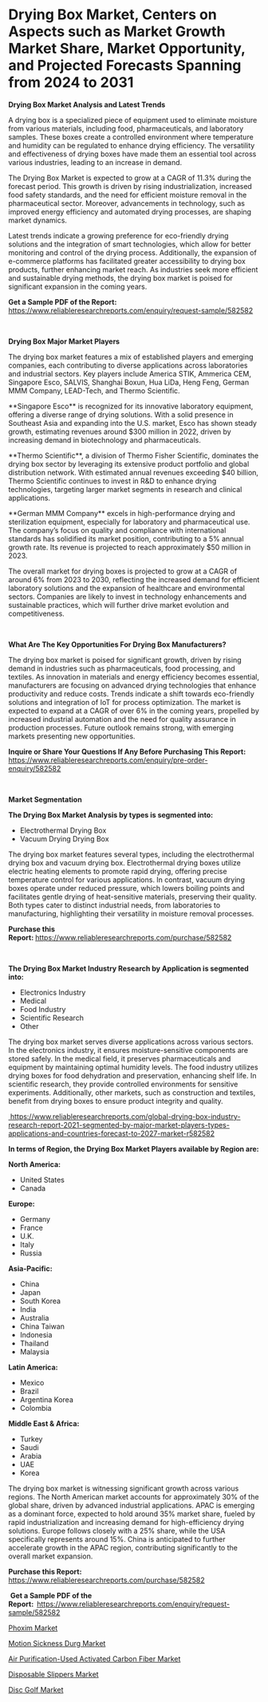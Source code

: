 <p><h1>Drying Box Market, Centers on Aspects such as Market Growth Market Share, Market Opportunity, and Projected Forecasts Spanning from 2024 to 2031</h1></p><p><strong>Drying Box Market Analysis and Latest Trends</strong></p>
<p><p>A drying box is a specialized piece of equipment used to eliminate moisture from various materials, including food, pharmaceuticals, and laboratory samples. These boxes create a controlled environment where temperature and humidity can be regulated to enhance drying efficiency. The versatility and effectiveness of drying boxes have made them an essential tool across various industries, leading to an increase in demand.</p><p>The Drying Box Market is expected to grow at a CAGR of 11.3% during the forecast period. This growth is driven by rising industrialization, increased food safety standards, and the need for efficient moisture removal in the pharmaceutical sector. Moreover, advancements in technology, such as improved energy efficiency and automated drying processes, are shaping market dynamics. </p><p>Latest trends indicate a growing preference for eco-friendly drying solutions and the integration of smart technologies, which allow for better monitoring and control of the drying process. Additionally, the expansion of e-commerce platforms has facilitated greater accessibility to drying box products, further enhancing market reach. As industries seek more efficient and sustainable drying methods, the drying box market is poised for significant expansion in the coming years.</p></p>
<p><strong>Get a Sample PDF of the Report:&nbsp;</strong> <a href="https://www.reliableresearchreports.com/enquiry/request-sample/582582?utm_campaign=114&utm_medium=2&utm_source=Github&utm_content=ia&utm_term=27092024&utm_id=drying-box">https://www.reliableresearchreports.com/enquiry/request-sample/582582</a></p>
<p>&nbsp;</p>
<p><strong>Drying Box Major Market Players</strong></p>
<p><p>The drying box market features a mix of established players and emerging companies, each contributing to diverse applications across laboratories and industrial sectors. Key players include America STIK, Ammerica CEM, Singapore Esco, SALVIS, Shanghai Boxun, Hua LiDa, Heng Feng, German MMM Company, LEAD-Tech, and Thermo Scientific.</p><p>**Singapore Esco** is recognized for its innovative laboratory equipment, offering a diverse range of drying solutions. With a solid presence in Southeast Asia and expanding into the U.S. market, Esco has shown steady growth, estimating revenues around $300 million in 2022, driven by increasing demand in biotechnology and pharmaceuticals.</p><p>**Thermo Scientific**, a division of Thermo Fisher Scientific, dominates the drying box sector by leveraging its extensive product portfolio and global distribution network. With estimated annual revenues exceeding $40 billion, Thermo Scientific continues to invest in R&D to enhance drying technologies, targeting larger market segments in research and clinical applications.</p><p>**German MMM Company** excels in high-performance drying and sterilization equipment, especially for laboratory and pharmaceutical use. The company’s focus on quality and compliance with international standards has solidified its market position, contributing to a 5% annual growth rate. Its revenue is projected to reach approximately $50 million in 2023.</p><p>The overall market for drying boxes is projected to grow at a CAGR of around 6% from 2023 to 2030, reflecting the increased demand for efficient laboratory solutions and the expansion of healthcare and environmental sectors. Companies are likely to invest in technology enhancements and sustainable practices, which will further drive market evolution and competitiveness.</p></p>
<p>&nbsp;</p>
<p><strong>What Are The Key Opportunities For Drying Box Manufacturers?</strong></p>
<p><p>The drying box market is poised for significant growth, driven by rising demand in industries such as pharmaceuticals, food processing, and textiles. As innovation in materials and energy efficiency becomes essential, manufacturers are focusing on advanced drying technologies that enhance productivity and reduce costs. Trends indicate a shift towards eco-friendly solutions and integration of IoT for process optimization. The market is expected to expand at a CAGR of over 6% in the coming years, propelled by increased industrial automation and the need for quality assurance in production processes. Future outlook remains strong, with emerging markets presenting new opportunities.</p></p>
<p><strong>Inquire or Share Your Questions If Any Before Purchasing This Report:</strong> <a href="https://www.reliableresearchreports.com/enquiry/pre-order-enquiry/582582?utm_campaign=114&utm_medium=2&utm_source=Github&utm_content=ia&utm_term=27092024&utm_id=drying-box">https://www.reliableresearchreports.com/enquiry/pre-order-enquiry/582582</a></p>
<p>&nbsp;</p>
<p><strong>Market Segmentation</strong></p>
<p><strong>The Drying Box Market Analysis by types is segmented into:</strong></p>
<p><ul><li>Electrothermal Drying Box</li><li>Vacuum Drying Drying Box</li></ul></p>
<p><p>The drying box market features several types, including the electrothermal drying box and vacuum drying box. Electrothermal drying boxes utilize electric heating elements to promote rapid drying, offering precise temperature control for various applications. In contrast, vacuum drying boxes operate under reduced pressure, which lowers boiling points and facilitates gentle drying of heat-sensitive materials, preserving their quality. Both types cater to distinct industrial needs, from laboratories to manufacturing, highlighting their versatility in moisture removal processes.</p></p>
<p><strong>Purchase this Report:&nbsp;</strong><a href="https://www.reliableresearchreports.com/purchase/582582?utm_campaign=114&utm_medium=2&utm_source=Github&utm_content=ia&utm_term=27092024&utm_id=drying-box">https://www.reliableresearchreports.com/purchase/582582</a></p>
<p>&nbsp;</p>
<p><strong>The Drying Box Market Industry Research by Application is segmented into:</strong></p>
<p><ul><li>Electronics Industry</li><li>Medical</li><li>Food Industry</li><li>Scientific Research</li><li>Other</li></ul></p>
<p><p>The drying box market serves diverse applications across various sectors. In the electronics industry, it ensures moisture-sensitive components are stored safely. In the medical field, it preserves pharmaceuticals and equipment by maintaining optimal humidity levels. The food industry utilizes drying boxes for food dehydration and preservation, enhancing shelf life. In scientific research, they provide controlled environments for sensitive experiments. Additionally, other markets, such as construction and textiles, benefit from drying boxes to ensure product integrity and quality.</p></p>
<p><a href="https://www.reliableresearchreports.com/global-drying-box-industry-research-report-2021-segmented-by-major-market-players-types-applications-and-countries-forecast-to-2027-market-r582582?utm_campaign=114&utm_medium=2&utm_source=Github&utm_content=ia&utm_term=27092024&utm_id=drying-box">&nbsp;https://www.reliableresearchreports.com/global-drying-box-industry-research-report-2021-segmented-by-major-market-players-types-applications-and-countries-forecast-to-2027-market-r582582</a></p>
<p><strong>In terms of Region, the Drying Box Market Players available by Region are:</strong></p>
<p>
    <p> <strong> North America: </strong>
        <ul>
            <li>United States</li>
            <li>Canada</li>
        </ul>
        </p> 
    <p> <strong> Europe: </strong>
        <ul>
            <li>Germany</li>
            <li>France</li>
            <li>U.K.</li>
            <li>Italy</li>
            <li>Russia</li>
        </ul>
        </p> 
    <p> <strong> Asia-Pacific: </strong>
        <ul>
            <li>China</li>
            <li>Japan</li>
            <li>South Korea</li>
            <li>India</li>
            <li>Australia</li>
            <li>China Taiwan</li>
            <li>Indonesia</li>
            <li>Thailand</li>
            <li>Malaysia</li>
        </ul>
        </p> 
    <p> <strong> Latin America: </strong>
        <ul>
            <li>Mexico</li>
            <li>Brazil</li>
            <li>Argentina Korea</li>
            <li>Colombia</li>
        </ul>
        </p> 
    <p> <strong> Middle East & Africa: </strong>
        <ul>
            <li>Turkey</li>
            <li>Saudi</li>
            <li>Arabia</li>
            <li>UAE</li>
            <li>Korea</li>
        </ul>
    </p>
    </p>
<p><p>The drying box market is witnessing significant growth across various regions. The North American market accounts for approximately 30% of the global share, driven by advanced industrial applications. APAC is emerging as a dominant force, expected to hold around 35% market share, fueled by rapid industrialization and increasing demand for high-efficiency drying solutions. Europe follows closely with a 25% share, while the USA specifically represents around 15%. China is anticipated to further accelerate growth in the APAC region, contributing significantly to the overall market expansion.</p></p>
<p><strong>Purchase this Report: </strong><a href="https://www.reliableresearchreports.com/purchase/582582?utm_campaign=114&utm_medium=2&utm_source=Github&utm_content=ia&utm_term=27092024&utm_id=drying-box">https://www.reliableresearchreports.com/purchase/582582</a></p>
<p>&nbsp;<strong>Get a Sample PDF of the Report:&nbsp;&nbsp;</strong><a href="https://www.reliableresearchreports.com/enquiry/request-sample/582582?utm_campaign=114&utm_medium=2&utm_source=Github&utm_content=ia&utm_term=27092024&utm_id=drying-box">https://www.reliableresearchreports.com/enquiry/request-sample/582582</a></p>
<p><strong></strong></p>
<p><p><a href="https://github.com/MonroeBullock54/Market-Research-Report-List-1/blob/main/phoxim-market.md?utm_campaign=114&utm_medium=2&utm_source=Github&utm_content=ia&utm_term=27092024&utm_id=drying-box">Phoxim Market</a></p><p><a href="https://github.com/MegiBogdani1953/Market-Research-Report-List-1/blob/main/motion-sickness-durg-market.md?utm_campaign=114&utm_medium=2&utm_source=Github&utm_content=ia&utm_term=27092024&utm_id=drying-box">Motion Sickness Durg Market</a></p><p><a href="https://issuu.com/reportprime-2/docs/air-purification-used-activated-car_36b4e8d45aa701?utm_campaign=114&utm_medium=2&utm_source=Github&utm_content=ia&utm_term=27092024&utm_id=drying-box">Air Purification-Used Activated Carbon Fiber Market</a></p><p><a href="https://www.linkedin.com/pulse/market-dynamics-future-trends-global-disposable-slippers-sector-b8rrf?utm_campaign=114&utm_medium=2&utm_source=Github&utm_content=ia&utm_term=27092024&utm_id=drying-box">Disposable Slippers Market</a></p><p><a href="https://www.linkedin.com/pulse/global-disc-golf-market-projected-grow-cagr-136-forcasted-period-ifruf?utm_campaign=114&utm_medium=2&utm_source=Github&utm_content=ia&utm_term=27092024&utm_id=drying-box">Disc Golf Market</a></p></p>